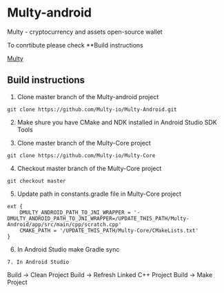 # Multy-android

Multy - cryptocurrency and assets open-source wallet

To conrtibute please check **Build instructions

[Multy](http://multy.io)



## Build instructions

1. Clone master branch of the Multy-android project
```
git clone https://github.com/Multy-io/Multy-Android.git
```

2. Make shure you have CMake and NDK installed in Android Studio SDK Tools

3. Clone master branch of the Multy-Core project
```
git clone https://github.com/Multy-io/Multy-Core
```
4. Checkout master branch of the Multy-Core project
```
git checkout master
```

5. Update path in constants.gradle file in Multy-Core project
```
ext {
    DMULTY_ANDROID_PATH_TO_JNI_WRAPPER = '-DMULTY_ANDROID_PATH_TO_JNI_WRAPPER=/UPDATE_THIS_PATH/Multy-Android/app/src/main/cpp/scratch.cpp'
    CMAKE_PATH = '/UPDATE_THIS_PATH/Multy-Core/CMakeLists.txt'
}

```
6. In Android Studio make Gradle sync

```
7. In Android Studio
```
Build -> Clean Project
Build -> Refresh Linked C++ Project
Build -> Make Project
```

